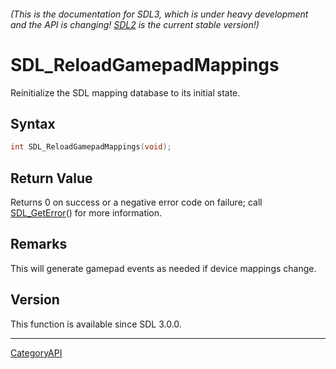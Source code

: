###### (This is the documentation for SDL3, which is under heavy development and the API is changing! [SDL2](https://wiki.libsdl.org/SDL2/) is the current stable version!)
# SDL_ReloadGamepadMappings

Reinitialize the SDL mapping database to its initial state.

## Syntax

```c
int SDL_ReloadGamepadMappings(void);

```

## Return Value

Returns 0 on success or a negative error code on failure; call
[SDL_GetError](SDL_GetError.md)() for more information.

## Remarks

This will generate gamepad events as needed if device mappings change.

## Version

This function is available since SDL 3.0.0.

----
[CategoryAPI](CategoryAPI.md)
